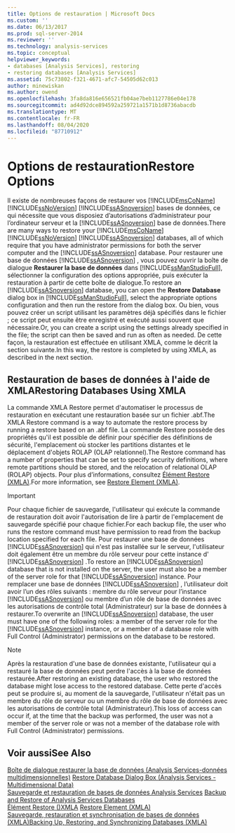 ```yaml
---
title: Options de restauration | Microsoft Docs
ms.custom: ''
ms.date: 06/13/2017
ms.prod: sql-server-2014
ms.reviewer: ''
ms.technology: analysis-services
ms.topic: conceptual
helpviewer_keywords:
- databases [Analysis Services], restoring
- restoring databases [Analysis Services]
ms.assetid: 75c73802-f321-4671-afc7-54505d62c013
author: minewiskan
ms.author: owend
ms.openlocfilehash: 3fa8da816e656521fb04ae7beb1127786e04e178
ms.sourcegitcommit: ad4d92dce894592a259721a1571b1d8736abacdb
ms.translationtype: MT
ms.contentlocale: fr-FR
ms.lasthandoff: 08/04/2020
ms.locfileid: "87710912"
---
```

# <a name="restore-options"></a><span data-ttu-id="68525-102">Options de restauration</span><span class="sxs-lookup"><span data-stu-id="68525-102">Restore Options</span></span>
  <span data-ttu-id="68525-103">Il existe de nombreuses façons de restaurer vos [!INCLUDE[msCoName](../../includes/msconame-md.md)] [!INCLUDE[ssNoVersion](../../includes/ssnoversion-md.md)] [!INCLUDE[ssASnoversion](../../includes/ssasnoversion-md.md)] bases de données, ce qui nécessite que vous disposiez d’autorisations d’administrateur pour l’ordinateur serveur et la [!INCLUDE[ssASnoversion](../../includes/ssasnoversion-md.md)] base de données.</span><span class="sxs-lookup"><span data-stu-id="68525-103">There are many ways to restore your [!INCLUDE[msCoName](../../includes/msconame-md.md)] [!INCLUDE[ssNoVersion](../../includes/ssnoversion-md.md)] [!INCLUDE[ssASnoversion](../../includes/ssasnoversion-md.md)] databases, all of which require that you have administrator permissions for both the server computer and the [!INCLUDE[ssASnoversion](../../includes/ssasnoversion-md.md)] database.</span></span> <span data-ttu-id="68525-104">Pour restaurer une base de données [!INCLUDE[ssASnoversion](../../includes/ssasnoversion-md.md)] , vous pouvez ouvrir la boîte de dialogue **Restaurer la base de données** dans [!INCLUDE[ssManStudioFull](../../includes/ssmanstudiofull-md.md)], sélectionner la configuration des options appropriée, puis exécuter la restauration à partir de cette boîte de dialogue.</span><span class="sxs-lookup"><span data-stu-id="68525-104">To restore an [!INCLUDE[ssASnoversion](../../includes/ssasnoversion-md.md)] database, you can open the **Restore Database** dialog box in [!INCLUDE[ssManStudioFull](../../includes/ssmanstudiofull-md.md)], select the appropriate options configuration and then run the restore from the dialog box.</span></span> <span data-ttu-id="68525-105">Ou bien, vous pouvez créer un script utilisant les paramètres déjà spécifiés dans le fichier ; ce script peut ensuite être enregistré et exécuté aussi souvent que nécessaire.</span><span class="sxs-lookup"><span data-stu-id="68525-105">Or, you can create a script using the settings already specified in the file; the script can then be saved and run as often as needed.</span></span> <span data-ttu-id="68525-106">De cette façon, la restauration est effectuée en utilisant XMLA, comme le décrit la section suivante.</span><span class="sxs-lookup"><span data-stu-id="68525-106">In this way, the restore is completed by using XMLA, as described in the next section.</span></span>  
  
## <a name="restoring-databases-using-xmla"></a><span data-ttu-id="68525-107">Restauration de bases de données à l'aide de XMLA</span><span class="sxs-lookup"><span data-stu-id="68525-107">Restoring Databases Using XMLA</span></span>  
 <span data-ttu-id="68525-108">La commande XMLA Restore permet d'automatiser le processus de restauration en exécutant une restauration basée sur un fichier .abf.</span><span class="sxs-lookup"><span data-stu-id="68525-108">The XMLA Restore command is a way to automate the restore process by running a restore based on an .abf file.</span></span> <span data-ttu-id="68525-109">La commande Restore possède des propriétés qu'il est possible de définir pour spécifier des définitions de sécurité, l'emplacement où stocker les partitions distantes et le déplacement d'objets ROLAP (OLAP relationnel).</span><span class="sxs-lookup"><span data-stu-id="68525-109">The Restore command has a number of properties that can be set to specify security definitions, where remote partitions should be stored, and the relocation of relational OLAP (ROLAP) objects.</span></span> <span data-ttu-id="68525-110">Pour plus d’informations, consultez [Élément Restore &#40;XMLA&#41;](https://docs.microsoft.com/bi-reference/xmla/xml-elements-commands/restore-element-xmla).</span><span class="sxs-lookup"><span data-stu-id="68525-110">For more information, see [Restore Element &#40;XMLA&#41;](https://docs.microsoft.com/bi-reference/xmla/xml-elements-commands/restore-element-xmla).</span></span>  
  
> [!IMPORTANT]  
>  <span data-ttu-id="68525-111">Pour chaque fichier de sauvegarde, l'utilisateur qui exécute la commande de restauration doit avoir l'autorisation de lire à partir de l'emplacement de sauvegarde spécifié pour chaque fichier.</span><span class="sxs-lookup"><span data-stu-id="68525-111">For each backup file, the user who runs the restore command must have permission to read from the backup location specified for each file.</span></span> <span data-ttu-id="68525-112">Pour restaurer une base de données [!INCLUDE[ssASnoversion](../../includes/ssasnoversion-md.md)] qui n'est pas installée sur le serveur, l'utilisateur doit également être un membre du rôle serveur pour cette instance d' [!INCLUDE[ssASnoversion](../../includes/ssasnoversion-md.md)] .</span><span class="sxs-lookup"><span data-stu-id="68525-112">To restore an [!INCLUDE[ssASnoversion](../../includes/ssasnoversion-md.md)] database that is not installed on the server, the user must also be a member of the server role for that [!INCLUDE[ssASnoversion](../../includes/ssasnoversion-md.md)] instance.</span></span> <span data-ttu-id="68525-113">Pour remplacer une base de données [!INCLUDE[ssASnoversion](../../includes/ssasnoversion-md.md)] , l’utilisateur doit avoir l’un des rôles suivants : membre du rôle serveur pour l’instance [!INCLUDE[ssASnoversion](../../includes/ssasnoversion-md.md)] ou membre d’un rôle de base de données avec les autorisations de contrôle total (Administrateur) sur la base de données à restaurer.</span><span class="sxs-lookup"><span data-stu-id="68525-113">To overwrite an [!INCLUDE[ssASnoversion](../../includes/ssasnoversion-md.md)] database, the user must have one of the following roles: a member of the server role for the [!INCLUDE[ssASnoversion](../../includes/ssasnoversion-md.md)] instance, or a member of a database role with Full Control (Administrator) permissions on the database to be restored.</span></span>  
  
> [!NOTE]  
>  <span data-ttu-id="68525-114">Après la restauration d'une base de données existante, l'utilisateur qui a restauré la base de données peut perdre l'accès à la base de données restaurée.</span><span class="sxs-lookup"><span data-stu-id="68525-114">After restoring an existing database, the user who restored the database might lose access to the restored database.</span></span> <span data-ttu-id="68525-115">Cette perte d'accès peut se produire si, au moment de la sauvegarde, l'utilisateur n'était pas un membre du rôle de serveur ou un membre du rôle de base de données avec les autorisations de contrôle total (Administrateur).</span><span class="sxs-lookup"><span data-stu-id="68525-115">This loss of access can occur if, at the time that the backup was performed, the user was not a member of the server role or was not a member of the database role with Full Control (Administrator) permissions.</span></span>  
  
## <a name="see-also"></a><span data-ttu-id="68525-116">Voir aussi</span><span class="sxs-lookup"><span data-stu-id="68525-116">See Also</span></span>  
 <span data-ttu-id="68525-117">[Boîte de dialogue restaurer la base de données &#40;Analysis Services-données multidimensionnelles&#41;](../restore-database-dialog-box-analysis-services-multidimensional-data.md) </span><span class="sxs-lookup"><span data-stu-id="68525-117">[Restore Database Dialog Box &#40;Analysis Services - Multidimensional Data&#41;](../restore-database-dialog-box-analysis-services-multidimensional-data.md) </span></span>  
 <span data-ttu-id="68525-118">[Sauvegarde et restauration de bases de données Analysis Services](backup-and-restore-of-analysis-services-databases.md) </span><span class="sxs-lookup"><span data-stu-id="68525-118">[Backup and Restore of Analysis Services Databases](backup-and-restore-of-analysis-services-databases.md) </span></span>  
 <span data-ttu-id="68525-119">[Élément Restore &#40;&#41;XMLA](https://docs.microsoft.com/bi-reference/xmla/xml-elements-commands/restore-element-xmla) </span><span class="sxs-lookup"><span data-stu-id="68525-119">[Restore Element &#40;XMLA&#41;](https://docs.microsoft.com/bi-reference/xmla/xml-elements-commands/restore-element-xmla) </span></span>  
 [<span data-ttu-id="68525-120">Sauvegarde, restauration et synchronisation de bases de données &#40;XMLA&#41;</span><span class="sxs-lookup"><span data-stu-id="68525-120">Backing Up, Restoring, and Synchronizing Databases &#40;XMLA&#41;</span></span>](../multidimensional-models-scripting-language-assl-xmla/backing-up-restoring-and-synchronizing-databases-xmla.md)  
  
  

